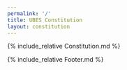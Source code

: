 ```yaml
---
permalink: '/'
title: UBES Constitution
layout: constitution
---
```


{% include_relative Constitution.md %}

{% include_relative Footer.md %}
